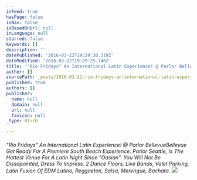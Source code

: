 ```yaml
---
inFeed: true
hasPage: false
inNav: false
isBasedOnUrl: null
inLanguage: null
starred: false
keywords: []
description: ''
datePublished: '2016-03-22T19:29:30.219Z'
dateModified: '2016-03-22T19:29:25.746Z'
title: '"Rio Fridays" An International Latin Experience! @ Parlor Bellevue'
author: []
sourcePath: _posts/2016-03-21-rio-fridays-an-international-latin-experience-parlor-be.md
published: true
authors: []
publisher:
  name: null
  domain: null
  url: null
  favicon: null
_type: Blurb

---
```

###### "Rio Fridays" An International Latin Experience! @ Parlor BellevueBellevue Get Ready For A Premiere South Beach Experience. Parlor Seattle, Is The Hottest Venue For A Latin Night Since "Oasian". You Will Not Be Dissapointed, Dress To Impress.  2 Dance Floors, Live Bands, Valet Parking, Latin Fusion Of EDM Latino, Reggaeton, Salsa, Merengue, Bachata. ![](https://the-grid-user-content.s3-us-west-2.amazonaws.com/b80c08bf-7cf1-4c32-91a8-fcc37fbf9e9b.jpg)